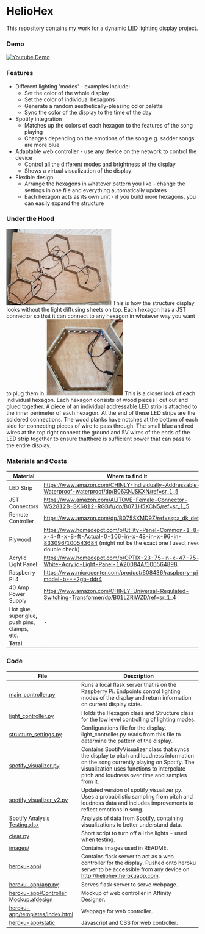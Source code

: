 # HelioHex

This repository contains my work for a dynamic LED lighting display project.

### Demo


[![Youtube Demo](https://img.youtube.com/vi/GV5ejh_CZBM/0.jpg)](https://youtu.be/GV5ejh_CZBM)


### Features

* Different lighting 'modes' - examples include:
	* Set the color of the whole display
	* Set the color of individual hexagons
	* Generate a random aesthetically-pleasing color palette
	* Sync the color of the display to the time of the day
* Spotify integration
	* Matches up the colors of each hexagon to the features of the song playing
	* Changes depending on the emotions of the song e.g. sadder songs are more blue
* Adaptable web controller - use any device on the network to control the device
	* Control all the different modes and brightness of the display
	* Shows a virtual visualization of the display
* Flexible design
	* Arrange the hexagons in whatever pattern you like - change the settings in one file and everything automatically updates
	* Each hexagon acts as its own unit - if you build more hexagons, you can easily expand the structure

### Under the Hood

<img src="images/structure-no-cover.jpg" width="275" height="200">
This is how the structure display looks without the light diffusing sheets on top. Each hexagon has a JST connector so that it can connect to any hexagon in whatever way you want to plug them in. 


<img src="images/individual-hexagon.jpg" width="200" height="200">
This is a closer look of each individual hexagon. Each hexagon consists of wood pieces I cut out and glued together. A piece of an individual addressable LED strip is attached to the inner perimeter of each hexagon. At the end of these LED strips are the soldered connections. The wood planks have notches at the bottom of each side for connecting pieces of wire to pass through. The small blue and red wires at the top right connect the ground and 5V wires of the ends of the LED strip together to ensure thatthere is sufficient power that can pass to the entire display.


### Materials and Costs 

| Material | Where to find it | Cost |
| -- | -- | -- |
| LED Strip | https://www.amazon.com/CHINLY-Individually-Addressable-Waterproof-waterproof/dp/B06XNJSKXN/ref=sr_1_5 | $29.90 |
| JST Connectors | https://www.amazon.com/ALITOVE-Female-Connector-WS2812B-SK6812-RGBW/dp/B071H5XCN5/ref=sr_1_5 | $10.99 |
| Remote Controller | https://www.amazon.com/dp/B075SXMD9Z/ref=sspa_dk_detail_3 | $8.99 |
| Plywood | https://www.homedepot.com/p/Utility-Panel-Common-1-8-in-x-4-ft-x-8-ft-Actual-0-106-in-x-48-in-x-96-in-833096/100543684 (might not be the exact one I used, need to double check) | $11.42 |
| Acrylic Light Panel | https://www.homedepot.com/p/OPTIX-23-75-in-x-47-75-in-White-Acrylic-Light-Panel-1A20084A/100564898 | $12.48 |
| Raspberry Pi 4 | https://www.microcenter.com/product/608436/raspberry-pi-4-model-b---2gb-ddr4 | $35.00 |
| 40 Amp Power Supply | https://www.amazon.com/CHINLY-Universal-Regulated-Switching-Transformer/dp/B01LZRIWZD/ref=sr_1_4 | $20.99 |
| Hot glue, super glue, push pins, clamps, etc. | - | $30.00 |
| **Total** | - | **$159.77** |


### Code

| File | Description |
| -- | -- |
| [main_controller.py](main_controller.py) | Runs a local flask server that is on the Raspberry Pi. Endpoints control lighting modes of the display and return information on current display state. |
| [light_controller.py](light_controller.py) | Holds the Hexagon class and Structure class for the low level controlling of lighting modes. |
| [structure_settings.py](structure_settings.py) | Configurations file for the display. light_controller.py reads from this file to determine the pattern of the display. |
| [spotify_visualizer.py](spotify_visualizer.py) | Contains SpotifyVisualizer class that syncs the display to pitch and loudness information on the song currently playing on Spotify. The visualization uses functions to interpolate pitch and loudness over time and samples from it. |
| [spotify_visualizer_v2.py](spotify_visualizer_v2.py) | Updated version of spotify_visualizer.py. Uses a probabilistic sampling from pitch and loudness data and includes improvements to reflect emotions in song. |
| [Spotify Analysis Testing.xlsx](<Spotify Analysis Testing.xlsx>) | Analysis of data from Spotify, containing visualizations to better understand data. |
| [clear.py](clear.py) | Short script to turn off all the lights - used when testing. |
| [images/](images/) | Contains images used in README. |
| [heroku-app/](heroku-app/) | Contains flask server to act as a web controller for the display. Pushed onto heroku server to be accessible from any device on http://heliohex.herokuapp.com. |
| [heroku-app/app.py](heroku-app/app.py) | Serves flask server to serve webpage. |
| [heroku-app/Controller Mockup.afdesign](<heroku-app/Controller Mockup.afdesign>) | Mockup of web controller in Affinity Designer. |
| [heroku-app/templates/index.html](heroku-app/templates/index.html) | Webpage for web controller. |
| [heroku-app/static](heroku-app/static) | Javascript and CSS for web controller. |
